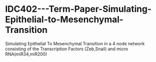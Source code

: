 # IDC402---Term-Paper-Simulating-Epithelial-to-Mesenchymal-Transition
Simulating Epithelial To Mesenchymal Transition in a 4 node network consisting of the Transcription Factors (Zeb,Snail) and micro RNA(miR34,miR200)
